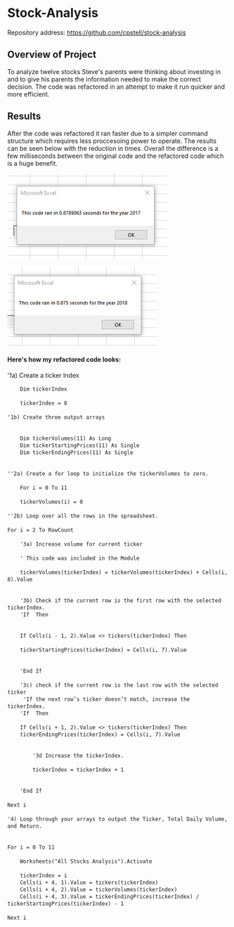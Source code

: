 # Stock-Analysis

Repository address: https://github.com/cpstell/stock-analysis

## Overview of Project

To analyze twelve stocks Steve's parents were thinking about investing in and to 
give his parents the information needed to make the correct decision. The code was 
refactored in an attempt to make it run quicker and more efficient.

## Results

After the code was refactored it ran faster due to a simpler command structure
which requires less proccesoing power to operate. The results can be seen below
with the reduction in times. Overall the difference is a few milliseconds between 
the original code and the refactored code which is a huge benefit.

![Picture of reaction time](VBA_Challenge_2017.png)

![Picture of reaction time](VBA_Challenge_2018.png)

#### Here's how my refactored code looks:

 '1a) Create a ticker Index
    
      
        Dim tickerIndex
        
        tickerIndex = 0

    '1b) Create three output arrays
    
   
        Dim tickerVolumes(11) As Long
        Dim tickerStartingPrices(11) As Single
        Dim tickerEndingPrices(11) As Single
    
    
    ''2a) Create a for loop to initialize the tickerVolumes to zero.
    
        For i = 0 To 11
        
        tickerVolumes(i) = 0
        
    ''2b) Loop over all the rows in the spreadsheet.
    
    For i = 2 To RowCount
    
        '3a) Increase volume for current ticker
        
        ' This code was included in the Module
        
        tickerVolumes(tickerIndex) = tickerVolumes(tickerIndex) + Cells(i, 8).Value
        
        
        '3b) Check if the current row is the first row with the selected tickerIndex.
        'If  Then
        
                   
        If Cells(i - 1, 2).Value <> tickers(tickerIndex) Then
        
        tickerStartingPrices(tickerIndex) = Cells(i, 7).Value
            
            
        'End If
        
        '3c) check if the current row is the last row with the selected ticker
         'If the next row’s ticker doesn’t match, increase the tickerIndex.
        'If  Then
        
        If Cells(i + 1, 2).Value <> tickers(tickerIndex) Then
        tickerEndingPrices(tickerIndex) = Cells(i, 7).Value
            

            '3d Increase the tickerIndex.
            
            tickerIndex = tickerIndex + 1
            
            
        'End If
    
    Next i
    
    '4) Loop through your arrays to output the Ticker, Total Daily Volume, and Return.
    
       
    For i = 0 To 11
        
        Worksheets("All Stocks Analysis").Activate
        
        tickerIndex = i
        Cells(i + 4, 1).Value = tickers(tickerIndex)
        Cells(i + 4, 2).Value = tickerVolumes(tickerIndex)
        Cells(i + 4, 3).Value = tickerEndingPrices(tickerIndex) / tickerStartingPrices(tickerIndex) - 1
        
    Next i
